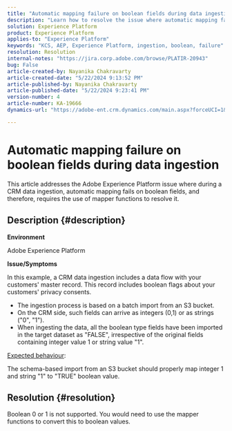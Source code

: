```yaml
---
title: "Automatic mapping failure on boolean fields during data ingestion"
description: "Learn how to resolve the issue where automatic mapping fails on boolean fields during data ingestion"
solution: Experience Platform
product: Experience Platform
applies-to: "Experience Platform"
keywords: "KCS, AEP, Experience Platform, ingestion, boolean, failure"
resolution: Resolution
internal-notes: "https://jira.corp.adobe.com/browse/PLATIR-20943"
bug: False
article-created-by: Nayanika Chakravarty
article-created-date: "5/22/2024 9:13:52 PM"
article-published-by: Nayanika Chakravarty
article-published-date: "5/22/2024 9:23:41 PM"
version-number: 4
article-number: KA-19666
dynamics-url: "https://adobe-ent.crm.dynamics.com/main.aspx?forceUCI=1&pagetype=entityrecord&etn=knowledgearticle&id=b41f0a30-8018-ef11-9f8a-6045bd026dc7"

---
```

# Automatic mapping failure on boolean fields during data ingestion


This article addresses the Adobe Experience Platform issue where during a CRM data ingestion, automatic mapping fails on boolean fields, and therefore, requires the use of mapper functions to resolve it.

## Description {#description}


<b>Environment</b>

Adobe Experience Platform

<b>Issue/Symptoms</b>

In this example, a CRM data ingestion includes a data flow with your customers' master record. This record includes boolean flags about your customers' privacy consents.

- The ingestion process is based on a batch import from an S3 bucket.
- On the CRM side, such fields can arrive as integers (0,1) or as strings ("0", "1").
- When ingesting the data, all the boolean type fields have been imported in the target dataset as "FALSE", irrespective of the original fields containing integer value 1 or string value "1".


<u>Expected behaviour</u>:

The schema-based import from an S3 bucket should properly map integer 1 and string "1" to "TRUE" boolean value.


## Resolution {#resolution}


Boolean 0 or 1 is not supported. You would need to use the mapper functions to convert this to boolean values.
